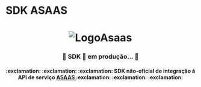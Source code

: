 # SDK ASAAS
<h1 align="center">
    <img alt="LogoAsaas" title="#LogoAsaas" src="https://www.asaas.com/assets/logo/asaas-blue-90431691fc7054b30ff87775f7e451ce.svg" />
</h1>

<h3 align="center"> 
 🚧 SDK 🚀 em produção... 🚧
</h3>

<h4 align="center">
    :exclamation: :exclamation: :exclamation: SDK não-oficial de integração á API de serviço <a href="https://www.asaas.com" > ASAAS </a> :exclamation: :exclamation: :exclamation:
</h4>

